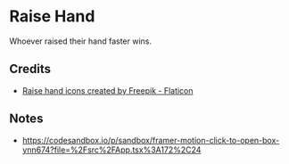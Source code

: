 # Raise Hand

Whoever raised their hand faster wins.

## Credits

- <a href="https://www.flaticon.com/free-icons/raise-hand" title="raise hand icons">Raise hand icons created by Freepik - Flaticon</a>

## Notes

- https://codesandbox.io/p/sandbox/framer-motion-click-to-open-box-ynn674?file=%2Fsrc%2FApp.tsx%3A172%2C24